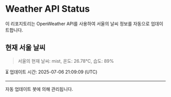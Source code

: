 
# Weather API Status

이 리포지토리는 OpenWeather API를 사용하여 서울의 날씨 정보를 자동으로 업데이트합니다.

## 현재 서울 날씨
> 서울의 현재 날씨: mist, 온도: 26.78°C, 습도: 89%

⏳ 업데이트 시간: 2025-07-06 21:09:09 (UTC)

---
자동 업데이트 봇에 의해 관리됩니다.
